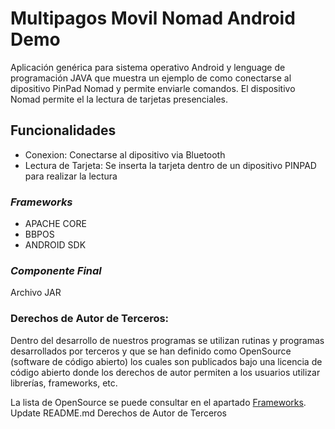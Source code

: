 # Multipagos Movil Nomad Android Demo

Aplicación genérica para sistema operativo Android y lenguage de programación JAVA que muestra un ejemplo de como conectarse al dipositivo PinPad Nomad y permite enviarle comandos. El dispositivo Nomad permite el la lectura de tarjetas presenciales. 

## Funcionalidades
* Conexion: Conectarse al dipositivo via Bluetooth
* Lectura de Tarjeta: Se inserta la tarjeta dentro de un dipositivo PINPAD para realizar la lectura


### _Frameworks_
* APACHE CORE
* BBPOS
* ANDROID SDK

### _Componente Final_
Archivo JAR

### Derechos de Autor de Terceros:
Dentro del desarrollo de nuestros programas se utilizan rutinas y programas desarrollados por terceros y que se han definido como OpenSource (software de código abierto) los cuales son publicados bajo una licencia de código abierto donde los derechos de autor permiten a los usuarios utilizar librerías, frameworks, etc.

La lista de OpenSource se puede consultar en el apartado [Frameworks](#Frameworks).
Update README.md
Derechos de Autor de Terceros
